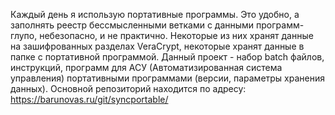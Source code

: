 Каждый день я использую портативные программы. Это удобно, а заполнять реестр бессмысленными ветками с данными программ- глупо, небезопасно, и не практично. Некоторые из них хранят данные на зашифрованных разделах VeraCrypt, некоторые хранят данные в папке с 
портативной программой. Данный проект - набор batch файлов, инструкций, программ для АСУ (Автоматизированная система управления) портативными программами (версии, параметры хранения данных). Основной репозиторий находится по адресу: https://barunovas.ru/git/syncportable/
